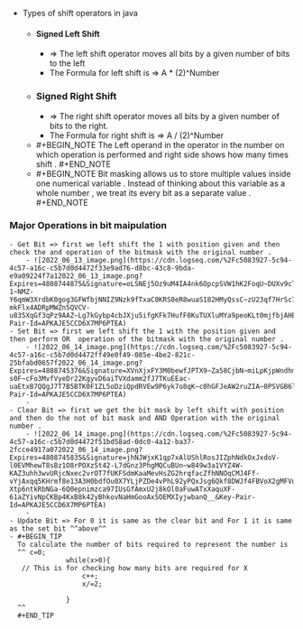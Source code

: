 - Types of shift operators in java
	- #### Signed Left Shift
		- => The left shift operator moves all bits by a given number of bits to the left
		- The Formula for left shift is => A * (2)^Number
	- ### Signed Right Shift
		- => The right shift operator moves all bits by a given number of bits to the right.
		- The Formula for right shift is => A / (2)^Number
	- #+BEGIN_NOTE
	  The Left operand in the operator in the number on which operation is performed and right side   shows how many times shift .
	  #+END_NOTE
	- #+BEGIN_NOTE
	  Bit masking allows us to store multiple values inside one numerical variable . Instead of thinking about this variable as a whole number , we treat its every bit as a  separate value .
	  #+END_NOTE
### Major Operations in bit maipulation
	- Get Bit => first we left shift the 1 with position given and then check the and operation of the bitmask with the original number .
		- ![2022_06_13_image.png](https://cdn.logseq.com/%2Fc5083927-5c94-4c57-a16c-c5b7d0d4472f33e9ad76-d8bc-43c8-9bda-e9a09224f7a12022_06_13_image.png?Expires=4808744875&Signature=oLSNEj5Oz9uM4IA4nk6OpcpSVW1hK2FoqU~DUXv9cT57wvX04J7n51W4VvbNThPMwJdZh3FickRfNkdzIvHaxNtQ-1~NMZ-Y6qmW3XrdbK0gog3GFWfbjNNIZ9Nzk9fTxaC0KRS0eR8wuaS182HMyQssC~zU23qf7HrSc7VGA30t8BidS4hH2jkY7h9ABE9-mkFlx4ADRpMWZn5QVCV-u835XqGf3qPz9AAZ~Lg7kGybp4cbJXju5ifgKFk7HufF0KuTUXluMYa9peoKLt0mjfbjAHEV4VZ80Dldlx0znpo84Jm7WiW028HB6gWeS60VS1X6V41XCMno6v~sBpivhA__&Key-Pair-Id=APKAJE5CCD6X7MP6PTEA)
	- Set Bit => first we left shift the 1 with the position given and then perform OR  operation of the bitmask with the original number .
		- ![2022_06_14_image.png](https://cdn.logseq.com/%2Fc5083927-5c94-4c57-a16c-c5b7d0d4472ff49e0f49-085e-4be2-821c-25bfabd0657f2022_06_14_image.png?Expires=4808745376&Signature=XVnXjxFY3M0bewfJPTX9~Za58CjbN~miLpKjpWndhmyfY~ETLhuCgqcO7d9nPYY2OW-s0F~cFo3MvfVyeDr22KgyvD6aiTVXdamm2fJ7TKuEEac-uaEtxB7QQgJ7T7B5BTK0F1ZL5oDziQpdRVEw9P6yk7o8qK~c0hGFJeAW2ruZIA~0PSVGB6l4bSK9C8spaMuW49itlSeryo0pjt3DK3qJJY28iQQhbQfFpgkFG65Ob4FUSPvFcR7xnifeCSzB~AhZHZAbusBbezh8X1HqnkoMqwhmOgOA3bjeZYwJYqv6mqyeqxapXi4EhBGzdFkpFeu36EWyNbLz2n8ct5KS1w__&Key-Pair-Id=APKAJE5CCD6X7MP6PTEA)
		-
	- Clear Bit => first we get the bit mask by left shift with position and then do the not of bit mask and AND Operation with the original number .
		- ![2022_06_14_image.png](https://cdn.logseq.com/%2Fc5083927-5c94-4c57-a16c-c5b7d0d4472f51bd58ad-0dc0-4a12-ba37-2fcce4917a072022_06_14_image.png?Expires=4808745835&Signature=jhNJWjxK1qp7xAlUShlRosJIZphNdkOxJxdoV-l0EVMhewT8sBz1O8rPOXzSt42-L7dGnz3PhgMQCuBUn~w849w3a1VYZ4W-KAZ3uhh3wvURjcNxec2vrOT7fUKFSdmKaaMevHsZG2hrqfacZfhNNOqCMJ4Ff-vYjAxqq5KHrmf8e13A3H0bdfOu0X7YLjPZDe4vPhL92yPQxJsg6Qkf8DWJf4FBVoX2gMFVqRQZgkVE-Xtp6ntkRbNGa-6Q0epnimzca97IUsGfAmxU2j8kOl0aFuwATxXaquXF-61aZYivNpCKBp4KxB8k42yBhkovNaHmGooAxSOEMXIyjwbanQ__&Key-Pair-Id=APKAJE5CCD6X7MP6PTEA)
		-
	- Update Bit => For 0 it is same as the clear bit and For 1 it is same as the set bit ^^above^^
	- #+BEGIN_TIP
	  To calculate the number of bits required to represent the number is 
	  ^^ c=0;
	              while(x>0){
	   // This is for checking how many bits are required for X 
	                  c++;
	                  x/=2;
	   
	              }
	  ^^
	  #+END_TIP